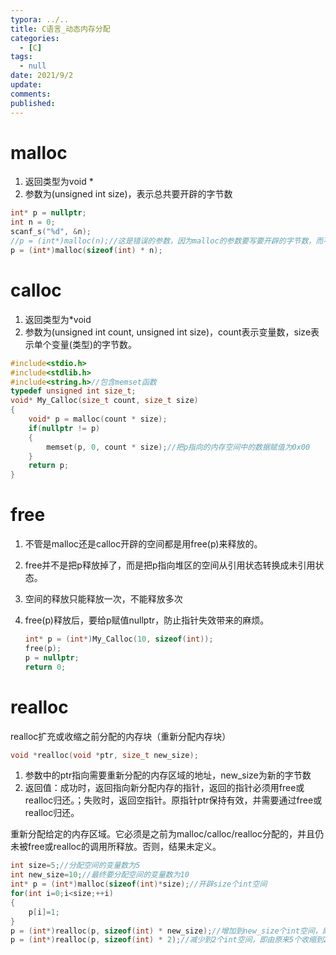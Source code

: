```yaml
---
typora: ../..
title: C语言_动态内存分配
categories:
  - [C]
tags:
  - null 
date: 2021/9/2
update:
comments:
published:
---
```

# malloc

1. 返回类型为void *
2. 参数为(unsigned int size)，表示总共要开辟的字节数

```c
int* p = nullptr;
int n = 0;
scanf_s("%d", &n);
//p = (int*)malloc(n);//这是错误的参数，因为malloc的参数要写要开辟的字节数，而不是以变量数为单位。
p = (int*)malloc(sizeof(int) * n);
```



# calloc

1. 返回类型为*void
2. 参数为(unsigned int count, unsigned int size)，count表示变量数，size表示单个变量(类型)的字节数。

```c
#include<stdio.h>
#include<stdlib.h>
#include<string.h>//包含memset函数
typedef unsigned int size_t;
void* My_Calloc(size_t count, size_t size)
{
    void* p = malloc(count * size);
    if(nullptr != p)
    {
        memset(p, 0, count * size);//把p指向的内存空间中的数据赋值为0x00
    }
    return p;
}
```

# free

1. 不管是malloc还是calloc开辟的空间都是用free(p)来释放的。

2. free并不是把p释放掉了，而是把p指向堆区的空间从引用状态转换成未引用状态。

3. 空间的释放只能释放一次，不能释放多次

4. free(p)释放后，要给p赋值nullptr，防止指针失效带来的麻烦。

   ```c
   int* p = (int*)My_Calloc(10, sizeof(int));
   free(p);
   p = nullptr;
   return 0;
   ```

   

# realloc

realloc扩充或收缩之前分配的内存块（重新分配内存块）

```c
void *realloc(void *ptr, size_t new_size);
```
1. 参数中的ptr指向需要重新分配的内存区域的地址，new_size为新的字节数
2. 返回值：成功时，返回指向新分配内存的指针，返回的指针必须用free或realloc归还。；失败时，返回空指针。原指针ptr保持有效，并需要通过free或realloc归还。

重新分配给定的内存区域。它必须是之前为malloc/calloc/realloc分配的，并且仍未被free或realloc的调用所释放。否则，结果未定义。

```c
int size=5;//分配空间的变量数为5
int new_size=10;//最终要分配空间的变量数为10
int* p = (int*)malloc(sizeof(int)*size);//开辟size个int空间
for(int i=0;i<size;++i)
{
    p[i]=1;
}
p = (int*)realloc(p, sizeof(int) * new_size);//增加到new_size个int空间，即由原来5个扩充到10个
p = (int*)realloc(p, sizeof(int) * 2);//减少到2个int空间，即由原来5个收缩到2个
```

